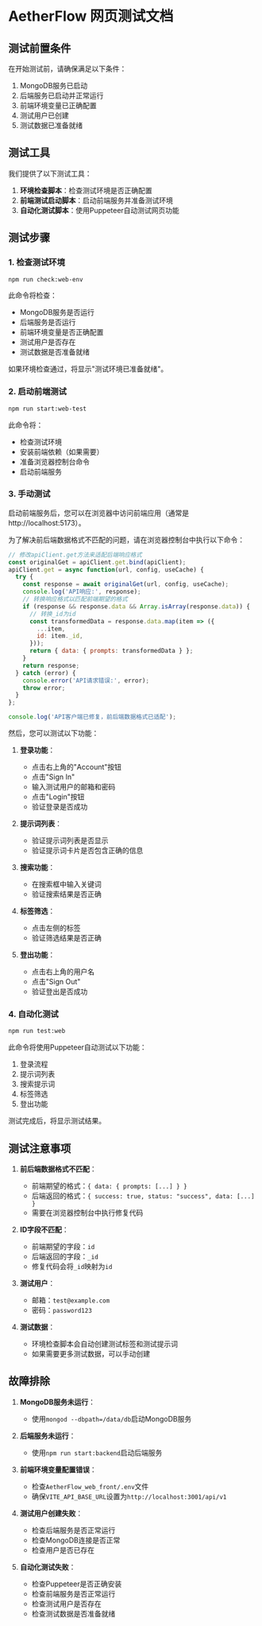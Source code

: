 # AetherFlow 网页测试文档

## 测试前置条件

在开始测试前，请确保满足以下条件：

1. MongoDB服务已启动
2. 后端服务已启动并正常运行
3. 前端环境变量已正确配置
4. 测试用户已创建
5. 测试数据已准备就绪

## 测试工具

我们提供了以下测试工具：

1. **环境检查脚本**：检查测试环境是否正确配置
2. **前端测试启动脚本**：启动前端服务并准备测试环境
3. **自动化测试脚本**：使用Puppeteer自动测试网页功能

## 测试步骤

### 1. 检查测试环境

```bash
npm run check:web-env
```

此命令将检查：
- MongoDB服务是否运行
- 后端服务是否运行
- 前端环境变量是否正确配置
- 测试用户是否存在
- 测试数据是否准备就绪

如果环境检查通过，将显示"测试环境已准备就绪"。

### 2. 启动前端测试

```bash
npm run start:web-test
```

此命令将：
- 检查测试环境
- 安装前端依赖（如果需要）
- 准备浏览器控制台命令
- 启动前端服务

### 3. 手动测试

启动前端服务后，您可以在浏览器中访问前端应用（通常是http://localhost:5173）。

为了解决前后端数据格式不匹配的问题，请在浏览器控制台中执行以下命令：

```javascript
// 修改apiClient.get方法来适配后端响应格式
const originalGet = apiClient.get.bind(apiClient);
apiClient.get = async function(url, config, useCache) {
  try {
    const response = await originalGet(url, config, useCache);
    console.log('API响应:', response);
    // 转换响应格式以匹配前端期望的格式
    if (response && response.data && Array.isArray(response.data)) {
      // 转换_id为id
      const transformedData = response.data.map(item => ({
        ...item,
        id: item._id,
      }));
      return { data: { prompts: transformedData } };
    }
    return response;
  } catch (error) {
    console.error('API请求错误:', error);
    throw error;
  }
};

console.log('API客户端已修复，前后端数据格式已适配');
```

然后，您可以测试以下功能：

1. **登录功能**：
   - 点击右上角的"Account"按钮
   - 点击"Sign In"
   - 输入测试用户的邮箱和密码
   - 点击"Login"按钮
   - 验证登录是否成功

2. **提示词列表**：
   - 验证提示词列表是否显示
   - 验证提示词卡片是否包含正确的信息

3. **搜索功能**：
   - 在搜索框中输入关键词
   - 验证搜索结果是否正确

4. **标签筛选**：
   - 点击左侧的标签
   - 验证筛选结果是否正确

5. **登出功能**：
   - 点击右上角的用户名
   - 点击"Sign Out"
   - 验证登出是否成功

### 4. 自动化测试

```bash
npm run test:web
```

此命令将使用Puppeteer自动测试以下功能：

1. 登录流程
2. 提示词列表
3. 搜索提示词
4. 标签筛选
5. 登出功能

测试完成后，将显示测试结果。

## 测试注意事项

1. **前后端数据格式不匹配**：
   - 前端期望的格式：`{ data: { prompts: [...] } }`
   - 后端返回的格式：`{ success: true, status: "success", data: [...] }`
   - 需要在浏览器控制台中执行修复代码

2. **ID字段不匹配**：
   - 前端期望的字段：`id`
   - 后端返回的字段：`_id`
   - 修复代码会将`_id`映射为`id`

3. **测试用户**：
   - 邮箱：`test@example.com`
   - 密码：`password123`

4. **测试数据**：
   - 环境检查脚本会自动创建测试标签和测试提示词
   - 如果需要更多测试数据，可以手动创建

## 故障排除

1. **MongoDB服务未运行**：
   - 使用`mongod --dbpath=/data/db`启动MongoDB服务

2. **后端服务未运行**：
   - 使用`npm run start:backend`启动后端服务

3. **前端环境变量配置错误**：
   - 检查`AetherFlow_web_front/.env`文件
   - 确保`VITE_API_BASE_URL`设置为`http://localhost:3001/api/v1`

4. **测试用户创建失败**：
   - 检查后端服务是否正常运行
   - 检查MongoDB连接是否正常
   - 检查用户是否已存在

5. **自动化测试失败**：
   - 检查Puppeteer是否正确安装
   - 检查前端服务是否正常运行
   - 检查测试用户是否存在
   - 检查测试数据是否准备就绪 